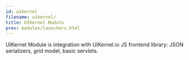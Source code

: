 ```yaml
---
id: uikernel
filename: uikernel/
title: UIKernel Module
prev: modules/launchers.html
---
```


UIKernel Module is integration with UIKernel.io JS frontend library: JSON serializers, grid model, basic servlets.
